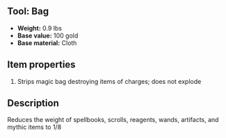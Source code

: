 ## Tool: Bag
- **Weight:** 0.9 lbs
- **Base value:** 100 gold
- **Base material:** Cloth
## Item properties
1. Strips magic bag destroying items of charges; does not explode
## Description
Reduces the weight of spellbooks, scrolls, reagents, wands, artifacts, and mythic items to 1/8
